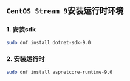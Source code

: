 ## `CentOS Stream 9`安装运行时环境

### 1. 安装sdk

```bash
sudo dnf install dotnet-sdk-9.0
```

### 2. 安装运行时

```bash
sudo dnf install aspnetcore-runtime-9.0
```